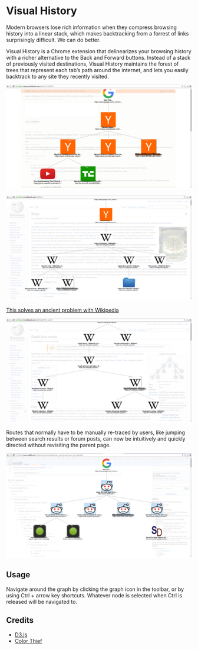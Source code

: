 # Visual History

Modern browsers lose rich information when they compress browsing history into a linear stack, which makes backtracking from a forrest of links surprisingly difficult. We can do better.

Visual History is a Chrome extension that delinearizes your browsing history with a richer alternative to the Back and Forward buttons. Instead of a stack of previously visited destinations, Visual History maintains the forest of trees that represent each tab’s path around the internet, and lets you easily backtrack to any site they recently visited. 

![](/screenshots/0.png)

![](/screenshots/1.png)

[This solves an ancient problem with Wikipedia](https://xkcd.com/214/)

![](/screenshots/3.png)

Routes that normally have to be manually re-traced by users, like jumping between search results or forum posts, can now be intuitively and quickly directed without revisiting the parent page. 

![](/screenshots/2.png)

## Usage

Navigate around the graph by clicking the graph icon in the toolbar, or by using Ctrl + arrow key shortcuts. Whatever node is selected when Ctrl is released will be navigated to.

## Credits
 - [D3.js](http://d3js.org/)
 - [Color Thief](https://github.com/lokesh/color-thief/)
